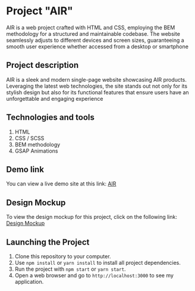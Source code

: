 # Project "AIR"

AIR is a web project crafted with HTML and CSS, employing the BEM methodology for a structured and maintainable codebase. The website seamlessly adjusts to different devices and screen sizes, guaranteeing a smooth user experience whether accessed from a desktop or smartphone

## Project description

AIR is a sleek and modern single-page website showcasing AIR products. Leveraging the latest web technologies, the site stands out not only for its stylish design but also for its functional features that ensure users have an unforgettable and engaging experience

## Technologies and tools

1) HTML
2) CSS / SCSS
3) BEM methodology
4) GSAP Animations

## Demo link

You can view a live demo site at this link:  [AIR](https://allagutsul27.github.io/AIR/)

 ## Design Mockup

To view the design mockup for this project, click on the following link: [Design Mockup](https://www.figma.com/file/7qwsWggv9BAxMi2VPhBuPr/Air-(formerly-Dia)?node-id=9138%3A35)

## Launching the Project

1. Clone this repository to your computer.
2. Use `npm install` or `yarn install` to install all project dependencies.
3. Run the project with `npm start` or `yarn start`.
4. Open a web browser and go to `http://localhost:3000` to see my application.
